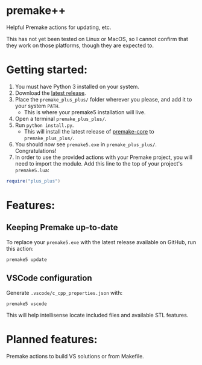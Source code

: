 # premake++
Helpful Premake actions for updating, etc.

This has not yet been tested on Linux or MacOS, so I cannot confirm that they work on those platforms, though they are expected to.

# Getting started:
1. You must have Python 3 installed on your system.
1. Download the [latest release](https://github.com/Wllew4/premake-plus-plus/releases).
1. Place the `premake_plus_plus/` folder wherever you please, and add it to your system `PATH`.
	* This is where your premake5 installation will live.
1. Open a terminal `premake_plus_plus/`.
1. Run `python install.py`.
	* This will install the latest release of [premake-core](https://github.com/premake/premake-core) to `premake_plus_plus/`.
1. You should now see `premake5.exe` in `premake_plus_plus/`. Congratulations!
1. In order to use the provided actions with your Premake project, you will need to import the module. Add this line to the top of your project's `premake5.lua`:
```lua
require("plus_plus")
```

# Features:
## Keeping Premake up-to-date
To replace your `premake5.exe` with the latest release available on GitHub, run this action:
```
premake5 update
```

## VSCode configuration
Generate `.vscode/c_cpp_properties.json` with:
```
premake5 vscode
```
This will help intellisense locate included files and available STL features.

# Planned features:
Premake actions to build VS solutions or from Makefile.